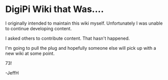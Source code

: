 # DigiPi Wiki that Was....

I originally intended to maintain this wiki myself. Unfortunately I was unable to continue developing content. 

I asked others to contribute content. That hasn't happened. 

I'm going to pull the plug and hopefully someone else will pick up with a new wiki at some point. 

73!

-JeffH
